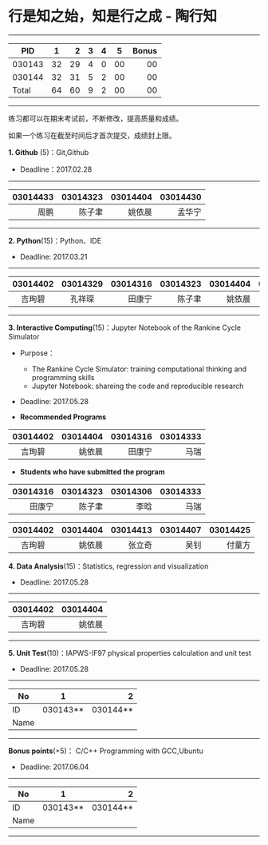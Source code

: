 
#  行是知之始，知是行之成  - 陶行知 

-----
|   PID  |     1    |    2    |  3     |   4     |   5    |  Bonus    |
| ---------|:------:| ------:|------:|------:|------|----:|
| 030143 |   32   |  29    |   4   |  0   | 00   |00   |
| 030144 |   32  |  31    |   5   |  2   | 00   |00   |
|  Total  |   64  |  60    |  9    |  2   | 00   |00   |
---------

练习都可以在期末考试前，不断修改，提高质量和成绩。

如果一个练习在截至时间后才首次提交，成绩封上限。

**1. Github** (5)：Git,Github

* Deadline：2017.02.28

-----
|  03014433  |  03014323 |03014404 |03014430 |
| --------:| -----------:|-----------:|----------:|
|   周鹏    |    陈子聿   | 姚依晨   | 孟华宁  |
---------

**2. Python**(15)：Python、IDE

* Deadline: 2017.03.21

-----
| 03014402  | 03014329  | 03014316 |  03014323 |03014404 |03014321 | 03014421  |  03014313  |  03014422 |  
|:--------:| :--------:|--------:|----------:|-----------:|----------:|------:|----------:|------:|
|  吉珣碧  |  孔祥琛  |  田康宁 |   陈子聿   |姚依晨   |于天池   |  黄阳鹏 | 曾令超 |杨家宇 |
---------

**3. Interactive Computing**(15)：Jupyter Notebook of the Rankine Cycle Simulator 

* Purpose： 

   * The Rankine Cycle Simulator: training computational thinking and  programming skills   
   * Jupyter Notebook: shareing the code and reproducible research

* Deadline: 2017.05.28

* **Recommended Programs**

|03014402 |  03014404 |03014316 |03014333 | 
|:--------:| -------------:|----------:|-------------:|
| 吉珣碧  | 姚依晨   |    田康宁     |  马瑞 | 

* **Students who have submitted the program**

|03014316 |03014323 |03014306 |03014333 | 
|-------:|---------:|--------:|-----------:|
| 田康宁  | 陈子聿   |  李晗   |马瑞 | 


|03014402  | 03014404 |03014413 |03014407 |03014425 |
|:--------:| --------:|--------:|-------:|---------:|
|  吉珣碧   | 姚依晨   |   张立奇 | 吴钊   | 付童方    |

**4. Data Analysis**(15)：Statistics, regression and visualization

* Deadline: 2017.05.28

-----
|03014402  | 03014404 |
|:--------:| ----------:|
|  吉珣碧  | 姚依晨   | 
---------

**5. Unit Test**(10)：IAPWS-IF97 physical properties calculation and unit test  

* Deadline: 2017.05.28

-----
| No  |1          |    2 |
| ------|:--------:| -----------:|
| ID  | 030143**  |  030144**   |
| Name  |           |             |
---------

**Bonus points**(+5)： C/C++ Programming with GCC,Ubuntu  

* Deadline: 2017.06.04

-----
| No  |1          |    2 |
| ------|:--------:| -----------:|
| ID  | 030143**  |  030144**   |
| Name |           |             |
---------
